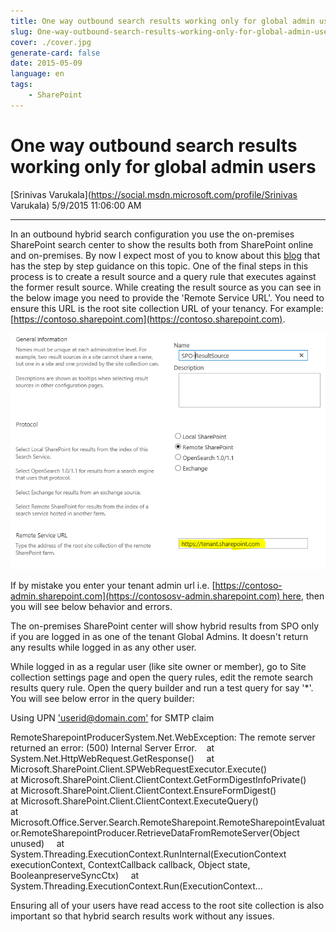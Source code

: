 ```yaml
---
title: One way outbound search results working only for global admin users
slug: One-way-outbound-search-results-working-only-for-global-admin-users
cover: ./cover.jpg
generate-card: false
date: 2015-05-09
language: en
tags:
    - SharePoint
---
```


  

One way outbound search results working only for global admin users
===================================================================

[Srinivas Varukala](https://social.msdn.microsoft.com/profile/Srinivas Varukala) 5/9/2015 11:06:00 AM

* * *

In an outbound hybrid search configuration you use the on-premises SharePoint search center to show the results both from SharePoint online and on-premises. By now I expect most of you to know about this [blog](http://blogs.msdn.com/b/spses/archive/2013/10/22/office-365-configure-hybrid-search-with-directory-synchronization.aspx) that has the step by step guidance on this topic. One of the final steps in this process is to create a result source and a query rule that executes against the former result source. While creating the result source as you can see in the below image you need to provide the 'Remote Service URL'. You need to ensure this URL is the root site collection URL of your tenancy. For example: [https://contoso.sharepoint.com](https://contoso.sharepoint.com).

  
![result source img](./2671.ResultSource.PNG)

If by mistake you enter your tenant admin url i.e. [https://contoso-admin.sharepoint.com](https://contososv-admin.sharepoint.com) here, then you will see below behavior and errors.

The on-premises SharePoint center will show hybrid results from SPO only if you are logged in as one of the tenant Global Admins. It doesn't return any results while logged in as any other user.

While logged in as a regular user (like site owner or member), go to Site collection settings page and open the query rules, edit the remote search results query rule. Open the query builder and run a test query for say '\*'. You will see below error in the query builder:

Using UPN ['userid@domain.com'](mailto:'userid@domain.com') for SMTP claim            

RemoteSharepointProducerSystem.Net.WebException: The remote server returned an error: (500) Internal Server Error.    at System.Net.HttpWebRequest.GetResponse()     at  
Microsoft.SharePoint.Client.SPWebRequestExecutor.Execute()      
at Microsoft.SharePoint.Client.ClientContext.GetFormDigestInfoPrivate()      
at Microsoft.SharePoint.Client.ClientContext.EnsureFormDigest()      
at Microsoft.SharePoint.Client.ClientContext.ExecuteQuery()      
at Microsoft.Office.Server.Search.RemoteSharepoint.RemoteSharepointEvaluator.RemoteSharepointProducer.RetrieveDataFromRemoteServer(Object unused)     at System.Threading.ExecutionContext.RunInternal(ExecutionContext executionContext, ContextCallback callback, Object state, BooleanpreserveSyncCtx)     at System.Threading.ExecutionContext.Run(ExecutionContext... 

Ensuring all of your users have read access to the root site collection is also important so that hybrid search results work without any issues.
